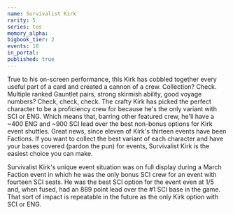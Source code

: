 ```yaml
---
name: Survivalist Kirk
rarity: 5
series: tos
memory_alpha:
bigbook_tier: 2
events: 18
in_portal:
published: true
---
```


True to his on-screen performance, this Kirk has cobbled together every useful part of a card and created a cannon of a crew. Collection? Check. Multiple ranked Gauntlet pairs, strong skirmish ability, good voyage numbers? Check, check, check. The crafty Kirk has picked the perfect character to be a proficiency crew for because he's the only variant with SCI or ENG. Which means that, barring other featured crew, he'll have a ~400 ENG and ~900 SCI lead over the best non-bonus options for Kirk event shuttles. Great news, since eleven of Kirk's thirteen events have been Factions. If you want to collect the best variant of each character and have your bases covered (pardon the pun) for events, Survivalist Kirk is the easiest choice you can make.

Survivalist Kirk's unique event situation was on full display during a March Faction event in which he was the only bonus SCI crew for an event with fourteen SCI seats. He was the best SCI option for the event even at 1/5 and, when fused, had an 889 point lead over the #1 SCI base in the game. That sort of impact is repeatable in the future as the only Kirk option with SCI or ENG.
